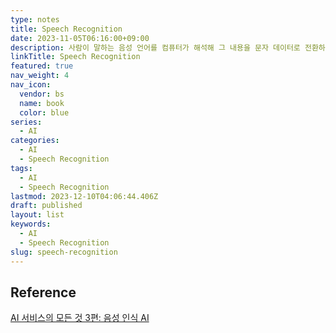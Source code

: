 ```yaml
---
type: notes
title: Speech Recognition
date: 2023-11-05T06:16:00+09:00
description: 사람이 말하는 음성 언어를 컴퓨터가 해석해 그 내용을 문자 데이터로 전환하는 처리
linkTitle: Speech Recognition
featured: true
nav_weight: 4
nav_icon:
  vendor: bs
  name: book
  color: blue
series:
  - AI
categories:
  - AI
  - Speech Recognition
tags:
  - AI
  - Speech Recognition
lastmod: 2023-12-10T04:06:44.406Z
draft: published
layout: list
keywords:
  - AI
  - Speech Recognition
slug: speech-recognition
---
```


## Reference

[AI 서비스의 모든 것 3편: 음성 인식 AI](https://yozm.wishket.com/magazine/detail/743/)

